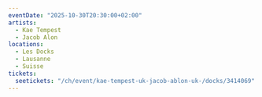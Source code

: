 ```yaml
---
eventDate: "2025-10-30T20:30:00+02:00"
artists:
  - Kae Tempest
  - Jacob Alon
locations:
  - Les Docks
  - Lausanne
  - Suisse
tickets:
  seetickets: "/ch/event/kae-tempest-uk-jacob-ablon-uk-/docks/3414069"
---
```


